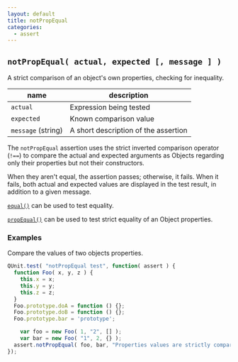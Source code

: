 ```yaml
---
layout: default
title: notPropEqual
categories:
  - assert
---
```


## `notPropEqual( actual, expected [, message ] )`

A strict comparison of an object's own properties, checking for inequality.

| name               | description                          |
|--------------------|--------------------------------------|
| `actual`           | Expression being tested              |
| `expected`         | Known comparison value               |
| `message` (string) | A short description of the assertion |

The `notPropEqual` assertion uses the strict inverted comparison operator (`!==`) to compare the actual and expected arguments as Objects regarding only their properties but not their constructors.

When they aren't equal, the assertion passes; otherwise, it fails. When it fails, both actual and expected values are displayed in the test result, in addition to a given message.

<a href="/equal/">`equal()`</a> can be used to test equality.

<a href="/propEqual/">`propEqual()`</a> can be used to test strict equality of an Object properties.

### Examples

Compare the values of two objects properties.

```js
QUnit.test( "notPropEqual test", function( assert ) {
  function Foo( x, y, z ) {
    this.x = x;
    this.y = y;
    this.z = z;
  }
  Foo.prototype.doA = function () {};
  Foo.prototype.doB = function () {};
  Foo.prototype.bar = 'prototype';

    var foo = new Foo( 1, "2", [] );
    var bar = new Foo( "1", 2, {} );
  assert.notPropEqual( foo, bar, "Properties values are strictly compared." );
});
```
